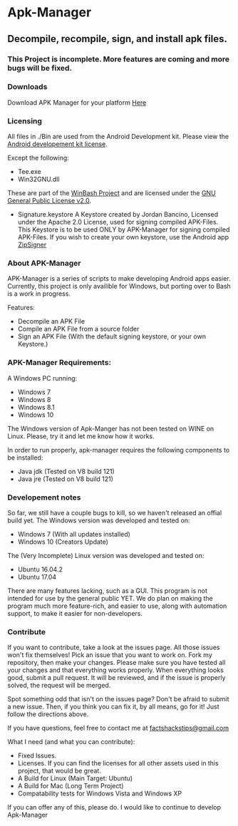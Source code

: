# Apk-Manager
## Decompile, recompile, sign, and install apk files.

### This Project is incomplete. More features are coming and more bugs will be fixed.

### Downloads
Download APK Manager for your platform [Here](https://github.com/jordanbancino/apk-manager/tree/master/Downloads)

### Licensing
All files in ./Bin are used from the Android Development kit. Please view the [Android developement kit license](https://raw.githubusercontent.com/jordanbancino/apk-manager/master/AndroidSDKLicense.txt).

Except the following:
- Tee.exe
- Win32GNU.dll

These are part of the [WinBash Project](https://sourceforge.net/projects/win-bash/) and are licensed under the [GNU General Public License v2.0](https://www.gnu.org/licenses/old-licenses/gpl-2.0.en.html).

- Signature.keystore
A Keystore created by Jordan Bancino, Licensed under the Apache 2.0 License, used for signing compiled APK-Files. This Keystore is to be used ONLY by APK-Manager for signing compiled APK-Files. If you wish to create your own keystore, use the Android app [ZipSigner](https://play.google.com/store/apps/details?id=kellinwood.zipsigner2)


### About APK-Manager
APK-Manager is a series of scripts to make developing Android apps easier. Currently, this project is only availible for Windows, but porting over to Bash is a work in progress.

Features:
- Decompile an APK File
- Compile an APK File from a source folder
- Sign an APK File (With the default signing keystore, or your own Keystore.)


### APK-Manager Requirements:
A Windows PC running:
- Windows 7
- Windows 8
- Windows 8.1
- Windows 10

The Windows version of Apk-Manger has not been tested on WINE on Linux. Please, try it and let me know how it works.

In order to run properly, apk-manager requires the following components to be installed:
- Java jdk (Tested on V8 build 121)
- Java jre (Tested on V8 build 121)

### Developement notes
So far, we still have a couple bugs to kill, so we haven't released an offial build yet. 
The Windows version was developed and tested on:
- Windows 7 (With all updates installed)
- Windows 10 (Creators Update)

The (Very Incomplete) Linux version was developed and tested on:
- Ubuntu 16.04.2
- Ubuntu 17.04


There are many features lacking, such as a GUI. This program is not intended for use by the general public YET. We do plan on making the program much more feature-rich, and easier to use, along with automation support, to make it easier for non-developers. 

### Contribute
If you want to contribute, take a look at the issues page. All those issues won't fix themselves! Pick an issue that you want to work on. Fork my repository, then make your changes. Please make sure you have tested all your changes and that everything works properly. When everything looks good, submit a pull request. It will be reviewed, and if the issue is properly solved, the request will be merged.

Spot something odd that isn't on the issues page? Don't be afraid to submit a new issue. Then, if you think you can fix it, by all means, go for it! Just follow the directions above.

If you have questions, feel free to contact me at factshackstips@gmail.com

What I need (and what you can contribute):
- Fixed Issues.
- Licenses. If you can find the licenses for all other assets used in this project, that would be great.
- A Build for Linux (Main Target: Ubuntu)
- A Build for Mac (Long Term Project)
- Compatability tests for Windows Vista and Windows XP 

If you can offer any of this, please do. I would like to continue to develop Apk-Manager
